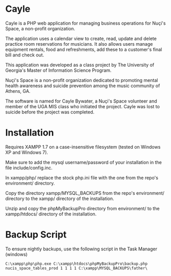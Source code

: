 # Cayle

Cayle is a PHP web application for managing business operations for Nuçi's Space, a non-profit organization.

The application uses a calendar view to create, read, update and delete practice room reservations for musicians. It also allows users manage equipment rentals, food and refreshments, add these to a customer's final bill and check out.

This application was developed as a class project by The University of Georgia's Master of Information Science Program.

Nuçi's Space is a non-profit organization dedicated to promoting mental health awareness and suicide prevention among the music community of Athens, GA.

The software is named for Cayle Bywater, a Nuçi's Space volunteer and member of the UGA MIS class who initiated the project. Cayle was lost to suicide before the project was completed.

Installation
============

Requires XAMPP 1.7 on a case-insensitive filesystem (tested on Windows XP and Windows 7).

Make sure to add the mysql username/password of your installation in the file include/config.inc.

In xampp/php/ replace the stock php.ini file with the one from the repo's environment/ directory.

Copy the directory xampp/MYSQL_BACKUPS from the repo's environment/ directory to the xampp/ directory of the installation.

Unzip and copy the phpMyBackupPro directory from environment/ to the xampp/htdocs/ directory of the installation.

Backup Script
=============
To ensure nightly backups, use the following script in the Task Manager (windows)

`
C:\xampp\php\php.exe C:\xampp\htdocs\phpMyBackupPro\backup.php nucis_space_tables_prod 1 1 1 1 C:\xampp\MYSQL_BACKUPS\father\
`


